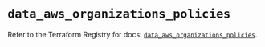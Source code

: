 # `data_aws_organizations_policies`

Refer to the Terraform Registry for docs: [`data_aws_organizations_policies`](https://registry.terraform.io/providers/hashicorp/aws/6.6.0/docs/data-sources/organizations_policies).
